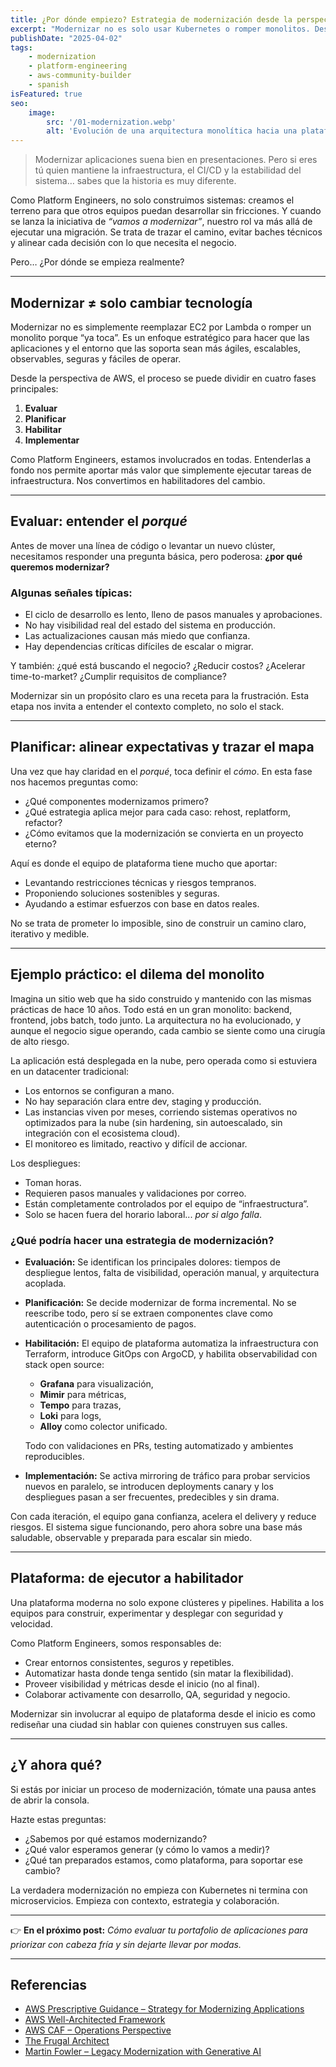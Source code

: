 ```yaml
---
title: ¿Por dónde empiezo? Estrategia de modernización desde la perspectiva de un Platform Engineer
excerpt: "Modernizar no es solo usar Kubernetes o romper monolitos. Desde la trinchera de un Platform Engineer, modernizar significa entender por qué, planear cómo y habilitar el cambio sin poner en riesgo la operación. En este post exploramos las fases estratégicas de modernización y cómo traducirlas en acciones reales desde plataforma, con ejemplos prácticos, herramientas open source y aprendizajes aplicables al día a día."
publishDate: "2025-04-02"
tags:
    - modernization
    - platform-engineering
    - aws-community-builder
    - spanish
isFeatured: true
seo:
    image: 
        src: '/01-modernization.webp'
        alt: 'Evolución de una arquitectura monolítica hacia una plataforma moderna'
---
```


> Modernizar aplicaciones suena bien en presentaciones. Pero si eres tú quien mantiene la infraestructura, el CI/CD y la estabilidad del sistema… sabes que la historia es muy diferente.

Como Platform Engineers, no solo construimos sistemas: creamos el terreno para que otros equipos puedan desarrollar sin fricciones. Y cuando se lanza la iniciativa de *“vamos a modernizar”*, nuestro rol va más allá de ejecutar una migración. Se trata de trazar el camino, evitar baches técnicos y alinear cada decisión con lo que necesita el negocio.

Pero… ¿Por dónde se empieza realmente?

---

## Modernizar ≠ solo cambiar tecnología

Modernizar no es simplemente reemplazar EC2 por Lambda o romper un monolito porque “ya toca”. Es un enfoque estratégico para hacer que las aplicaciones y el entorno que las soporta sean más ágiles, escalables, observables, seguras y fáciles de operar.

Desde la perspectiva de AWS, el proceso se puede dividir en cuatro fases principales:

1. **Evaluar**
2. **Planificar**
3. **Habilitar**
4. **Implementar**

Como Platform Engineers, estamos involucrados en todas. Entenderlas a fondo nos permite aportar más valor que simplemente ejecutar tareas de infraestructura. Nos convertimos en habilitadores del cambio.

---

## Evaluar: entender el *porqué*

Antes de mover una línea de código o levantar un nuevo clúster, necesitamos responder una pregunta básica, pero poderosa: **¿por qué queremos modernizar?**

### Algunas señales típicas:
- El ciclo de desarrollo es lento, lleno de pasos manuales y aprobaciones.
- No hay visibilidad real del estado del sistema en producción.
- Las actualizaciones causan más miedo que confianza.
- Hay dependencias críticas difíciles de escalar o migrar.

Y también: ¿qué está buscando el negocio? ¿Reducir costos? ¿Acelerar time-to-market? ¿Cumplir requisitos de compliance?

Modernizar sin un propósito claro es una receta para la frustración. Esta etapa nos invita a entender el contexto completo, no solo el stack.

---

## Planificar: alinear expectativas y trazar el mapa

Una vez que hay claridad en el *porqué*, toca definir el *cómo*. En esta fase nos hacemos preguntas como:

- ¿Qué componentes modernizamos primero?
- ¿Qué estrategia aplica mejor para cada caso: rehost, replatform, refactor?
- ¿Cómo evitamos que la modernización se convierta en un proyecto eterno?

Aquí es donde el equipo de plataforma tiene mucho que aportar:
- Levantando restricciones técnicas y riesgos tempranos.
- Proponiendo soluciones sostenibles y seguras.
- Ayudando a estimar esfuerzos con base en datos reales.

No se trata de prometer lo imposible, sino de construir un camino claro, iterativo y medible.

---

## Ejemplo práctico: el dilema del monolito

Imagina un sitio web que ha sido construido y mantenido con las mismas prácticas de hace 10 años. Todo está en un gran monolito: backend, frontend, jobs batch, todo junto. La arquitectura no ha evolucionado, y aunque el negocio sigue operando, cada cambio se siente como una cirugía de alto riesgo.

La aplicación está desplegada en la nube, pero operada como si estuviera en un datacenter tradicional:
- Los entornos se configuran a mano.
- No hay separación clara entre dev, staging y producción.
- Las instancias viven por meses, corriendo sistemas operativos no optimizados para la nube (sin hardening, sin autoescalado, sin integración con el ecosistema cloud).
- El monitoreo es limitado, reactivo y difícil de accionar.

Los despliegues:
- Toman horas.
- Requieren pasos manuales y validaciones por correo.
- Están completamente controlados por el equipo de “infraestructura”.
- Solo se hacen fuera del horario laboral... *por si algo falla*.

### ¿Qué podría hacer una estrategia de modernización?

- **Evaluación:** Se identifican los principales dolores: tiempos de despliegue lentos, falta de visibilidad, operación manual, y arquitectura acoplada.
- **Planificación:** Se decide modernizar de forma incremental. No se reescribe todo, pero sí se extraen componentes clave como autenticación o procesamiento de pagos.
- **Habilitación:** El equipo de plataforma automatiza la infraestructura con Terraform, introduce GitOps con ArgoCD, y habilita observabilidad con stack open source:
    - **Grafana** para visualización,
    - **Mimir** para métricas,
    - **Tempo** para trazas,
    - **Loki** para logs,
    - **Alloy** como colector unificado.

  Todo con validaciones en PRs, testing automatizado y ambientes reproducibles.
- **Implementación:** Se activa mirroring de tráfico para probar servicios nuevos en paralelo, se introducen deployments canary y los despliegues pasan a ser frecuentes, predecibles y sin drama.

Con cada iteración, el equipo gana confianza, acelera el delivery y reduce riesgos. El sistema sigue funcionando, pero ahora sobre una base más saludable, observable y preparada para escalar sin miedo.

---

## Plataforma: de ejecutor a habilitador

Una plataforma moderna no solo expone clústeres y pipelines. Habilita a los equipos para construir, experimentar y desplegar con seguridad y velocidad.

Como Platform Engineers, somos responsables de:
- Crear entornos consistentes, seguros y repetibles.
- Automatizar hasta donde tenga sentido (sin matar la flexibilidad).
- Proveer visibilidad y métricas desde el inicio (no al final).
- Colaborar activamente con desarrollo, QA, seguridad y negocio.

Modernizar sin involucrar al equipo de plataforma desde el inicio es como rediseñar una ciudad sin hablar con quienes construyen sus calles.

---

## ¿Y ahora qué?

Si estás por iniciar un proceso de modernización, tómate una pausa antes de abrir la consola.

Hazte estas preguntas:
- ¿Sabemos por qué estamos modernizando?
- ¿Qué valor esperamos generar (y cómo lo vamos a medir)?
- ¿Qué tan preparados estamos, como plataforma, para soportar ese cambio?

La verdadera modernización no empieza con Kubernetes ni termina con microservicios. Empieza con contexto, estrategia y colaboración.

---

👉 **En el próximo post:** *Cómo evaluar tu portafolio de aplicaciones para priorizar con cabeza fría y sin dejarte llevar por modas.*

---

## Referencias
- [AWS Prescriptive Guidance – Strategy for Modernizing Applications](https://docs.aws.amazon.com/prescriptive-guidance/latest/strategy-modernizing-applications/welcome.html)
- [AWS Well-Architected Framework](https://docs.aws.amazon.com/wellarchitected/latest/framework/welcome.html)
- [AWS CAF – Operations Perspective](https://docs.aws.amazon.com/whitepapers/latest/aws-caf-operations-perspective/aws-caf-operations-perspective.html)
- [The Frugal Architect](https://thefrugalarchitect.com/laws/)
- [Martin Fowler – Legacy Modernization with Generative AI](https://martinfowler.com/articles/legacy-modernization-gen-ai.html)